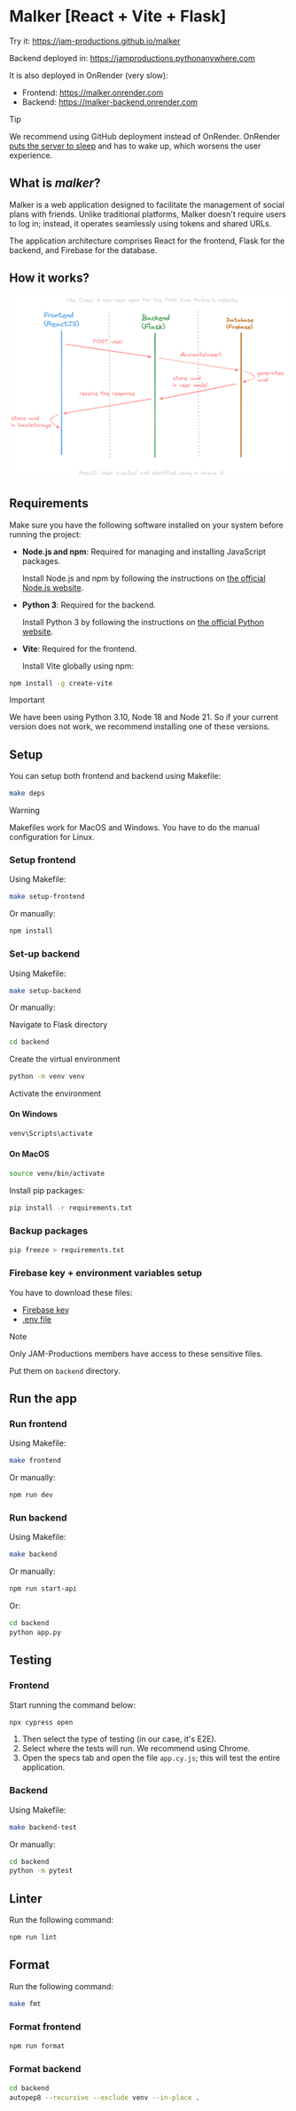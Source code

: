 # Malker [React + Vite + Flask]

Try it: https://jam-productions.github.io/malker

Backend deployed in: https://jamproductions.pythonanywhere.com

It is also deployed in OnRender (very slow):
- Frontend: https://malker.onrender.com
- Backend: https://malker-backend.onrender.com

> [!TIP]
> We recommend using GitHub deployment instead of OnRender. OnRender [puts the server to sleep](https://docs.render.com/free#free-web-services) and has to wake up, which worsens the user experience.

## What is *malker*?

Malker is a web application designed to facilitate the management of social plans with friends. Unlike traditional platforms, Malker doesn't require users to log in; instead, it operates seamlessly using tokens and shared URLs.

The application architecture comprises React for the frontend, Flask for the backend, and Firebase for the database.

## How it works?

![diagram](/images/diagram.png)

## Requirements

Make sure you have the following software installed on your system before running the project:

- **Node.js and npm**: Required for managing and installing JavaScript packages.

  Install Node.js and npm by following the instructions on [the official Node.js website](https://nodejs.org/).

- **Python 3**: Required for the backend.

  Install Python 3 by following the instructions on [the official Python website](https://www.python.org/).

- **Vite**: Required for the frontend.

  Install Vite globally using npm:

```sh
npm install -g create-vite
```

> [!IMPORTANT]
> We have been using Python 3.10, Node 18 and Node 21. So if your current version does not work, we recommend installing one of these versions.

## Setup

You can setup both frontend and backend using Makefile:

```sh
make deps
```

> [!WARNING]
> Makefiles work for MacOS and Windows. You have to do the manual configuration for Linux.

### Setup frontend

Using Makefile:

```sh
make setup-frontend
```

Or manually:

```sh
npm install
```

### Set-up backend

Using Makefile:

```sh
make setup-backend
```

Or manually:

Navigate to Flask directory

```sh
cd backend
```

Create the virtual environment

```sh
python -m venv venv
```

Activate the environment

#### On Windows
```sh
venv\Scripts\activate
```

#### On MacOS

```sh
source venv/bin/activate
```

Install pip packages:
```sh
pip install -r requirements.txt
```

### Backup packages

```sh
pip freeze > requirements.txt
```

### Firebase key + environment variables setup

You have to download these files:

- [Firebase key](https://drive.google.com/file/d/1nPYWyNK5Ssrp9ks0aGVi7NDksAjxPrw_/view?usp=sharing)
- [.env file](https://drive.google.com/file/d/1E8fmx5yGL719LYT_6fa87_bCAJsCDi4F/view?usp=drive_link)

> [!NOTE]
> Only JAM-Productions members have access to these sensitive files.

Put them on `backend` directory.

## Run the app

### Run frontend

Using Makefile:

```sh
make frontend
```

Or manually:

```sh
npm run dev
```

### Run backend

Using Makefile:

```sh
make backend
```

Or manually:

```sh
npm run start-api
```

Or:

```sh
cd backend
python app.py
```

## Testing

### Frontend

Start running the command below:
```sh
npx cypress open
```
1. Then select the type of testing (in our case, it's E2E).
2. Select where the tests will run. We recommend using Chrome.
3. Open the specs tab and open the file `app.cy.js`; this will test the entire application.

### Backend

Using Makefile:

```sh
make backend-test
```

Or manually:

```sh
cd backend
python -m pytest
```

## Linter

Run the following command:

```sh
npm run lint
```

## Format

Run the following command:

```sh
make fmt
```

### Format frontend

```sh
npm run format
```

### Format backend

```sh
cd backend
autopep8 --recursive --exclude venv --in-place .
```
